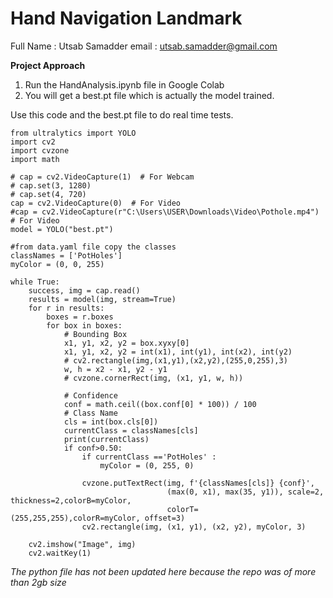 # Hand Navigation Landmark

Full Name : Utsab Samadder
email : utsab.samadder@gmail.com

**Project Approach**
1. Run the HandAnalysis.ipynb file in Google Colab
2. You will get a best.pt file which is actually the model trained.

Use this code and the best.pt file to do real time tests.

```
from ultralytics import YOLO
import cv2
import cvzone
import math

# cap = cv2.VideoCapture(1)  # For Webcam
# cap.set(3, 1280)
# cap.set(4, 720)
cap = cv2.VideoCapture(0)  # For Video
#cap = cv2.VideoCapture(r"C:\Users\USER\Downloads\Video\Pothole.mp4")  # For Video
model = YOLO("best.pt")

#from data.yaml file copy the classes
classNames = ['PotHoles']
myColor = (0, 0, 255)

while True:
    success, img = cap.read()
    results = model(img, stream=True)
    for r in results:
        boxes = r.boxes
        for box in boxes:
            # Bounding Box
            x1, y1, x2, y2 = box.xyxy[0]
            x1, y1, x2, y2 = int(x1), int(y1), int(x2), int(y2)
            # cv2.rectangle(img,(x1,y1),(x2,y2),(255,0,255),3)
            w, h = x2 - x1, y2 - y1
            # cvzone.cornerRect(img, (x1, y1, w, h))

            # Confidence
            conf = math.ceil((box.conf[0] * 100)) / 100
            # Class Name
            cls = int(box.cls[0])
            currentClass = classNames[cls]
            print(currentClass)
            if conf>0.50:
                if currentClass =='PotHoles' :
                    myColor = (0, 255, 0)

                cvzone.putTextRect(img, f'{classNames[cls]} {conf}',
                                   (max(0, x1), max(35, y1)), scale=2, thickness=2,colorB=myColor,
                                   colorT=(255,255,255),colorR=myColor, offset=3)
                cv2.rectangle(img, (x1, y1), (x2, y2), myColor, 3)

    cv2.imshow("Image", img)
    cv2.waitKey(1)
```


*The python file has not been updated here because the repo was of more than 2gb size*